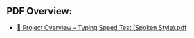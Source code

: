 ## PDF Overview:
 - [📌 Project Overview – Typing Speed Test (Spoken Style).pdf](https://github.com/user-attachments/files/21146498/Project.Overview.Typing.Speed.Test.Spoken.Style.pdf)
